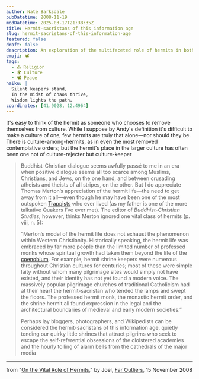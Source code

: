 ```yaml
---
author: Nate Barksdale
pubDatetime: 2008-11-19
modDatetime: 2025-03-17T21:38:35Z
title: Hermit-sacristans of this information age
slug: hermit-sacristans-of-this-information-age
featured: false
draft: false
description: An exploration of the multifaceted role of hermits in both historical and contemporary cultures.
emoji: 🕊️
tags:
  - ⛪ Religion
  - 🌍 Culture
  - 🕊️ Peace
haiku: |
  Silent keepers stand,  
  In the midst of chaos thrive,  
  Wisdom lights the path.
coordinates: [41.9028, 12.4964]
---
```


It's easy to think of the hermit as someone who chooses to remove themselves from culture. While I suppose by Andy's definition it's difficult to make a culture of one, few hermits are truly that alone—nor should they be. There is culture-among-hermits, as in even the most removed contemplative orders; but the hermit's place in the larger culture has often been one not of culture-rejecter but culture-keeper

> Buddhist-Christian dialogue seems awfully passé to me in an era when positive dialogue seems all too scarce among Muslims, Christians, and Jews, on the one hand, and between crusading atheists and theists of all stripes, on the other. But I do appreciate Thomas Merton’s appreciation of the hermit life—the need to get away from it all—even though he may have been one of the most outspoken [Trappists](http://trappist.net/) who ever lived (as my father is one of the more talkative Quakers I’ve ever met). The editor of _Buddhist-Christian Studies,_ however, thinks Merton ignored one vital class of hermits (p. viii, n. 5):
>
> “Merton’s model of the hermit life does not exhaust the phenomenon within Western Christianity. Historically speaking, the hermit life was embraced by far more people than the limited number of professed monks whose spiritual growth had taken them beyond the life of the [coenobium](https://www.google.com/search?q=%22coenobium%22%20saints.sqpn.com). For example, hermit shrine keepers were numerous throughout Christian cultures for centuries; most of these were simple laity without whom many pilgrimage sites would simply not have existed, and their identity has not yet found a modern voice. The massively popular pilgrimage churches of traditional Catholicism had at their heart the hermit-sacristan who tended the lamps and swept the floors. The professed hermit monk, the monastic hermit order, and the shrine hermit all found expression in the legal and the architectural boundaries of medieval and early modern societies.”
>
> Perhaps lay bloggers, photographers, and Wikipedists can be considered the hermit-sacristans of this information age, quietly tending our quirky little shrines that attract pilgrims who seek to escape the self-referential obsessions of the cloistered academies and the hourly tolling of alarm bells from the cathedrals of the major media

---

from "[On the Vital Role of Hermits](http://faroutliers.blogspot.com/2008/11/on-vital-role-of-hermits.html)," by Joel, [Far Outliers](http://faroutliers.blogspot.com/2008/11/on-vital-role-of-hermits.html), 15 November 2008
